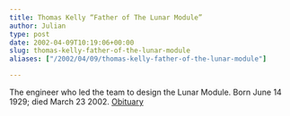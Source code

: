 ```yaml
---
title: Thomas Kelly “Father of The Lunar Module”
author: Julian
type: post
date: 2002-04-09T10:19:06+00:00
slug: thomas-kelly-father-of-the-lunar-module 
aliases: ["/2002/04/09/thomas-kelly-father-of-the-lunar-module"]

---
```

The engineer who led the team to design the Lunar Module. Born June 14 1929; died March 23 2002. [Obituary][1]

 [1]: https://www.guardian.co.uk/obituaries/story/0,3604,680433,00.html